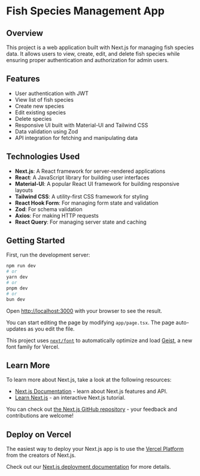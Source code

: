 # Fish Species Management App

## Overview

This project is a web application built with Next.js for managing fish species data. It allows users to view, create, edit, and delete fish species while ensuring proper authentication and authorization for admin users.

## Features

- User authentication with JWT
- View list of fish species
- Create new species
- Edit existing species
- Delete species
- Responsive UI built with Material-UI and Tailwind CSS
- Data validation using Zod
- API integration for fetching and manipulating data

## Technologies Used

- **Next.js**: A React framework for server-rendered applications
- **React**: A JavaScript library for building user interfaces
- **Material-UI**: A popular React UI framework for building responsive layouts
- **Tailwind CSS**: A utility-first CSS framework for styling
- **React Hook Form**: For managing form state and validation
- **Zod**: For schema validation
- **Axios**: For making HTTP requests
- **React Query**: For managing server state and caching

## Getting Started

First, run the development server:

```bash
npm run dev
# or
yarn dev
# or
pnpm dev
# or
bun dev
```

Open [http://localhost:3000](http://localhost:3000) with your browser to see the result.

You can start editing the page by modifying `app/page.tsx`. The page auto-updates as you edit the file.

This project uses [`next/font`](https://nextjs.org/docs/app/building-your-application/optimizing/fonts) to automatically optimize and load [Geist](https://vercel.com/font), a new font family for Vercel.

## Learn More

To learn more about Next.js, take a look at the following resources:

- [Next.js Documentation](https://nextjs.org/docs) - learn about Next.js features and API.
- [Learn Next.js](https://nextjs.org/learn) - an interactive Next.js tutorial.

You can check out [the Next.js GitHub repository](https://github.com/vercel/next.js) - your feedback and contributions are welcome!

## Deploy on Vercel

The easiest way to deploy your Next.js app is to use the [Vercel Platform](https://vercel.com/new?utm_medium=default-template&filter=next.js&utm_source=create-next-app&utm_campaign=create-next-app-readme) from the creators of Next.js.

Check out our [Next.js deployment documentation](https://nextjs.org/docs/app/building-your-application/deploying) for more details.
